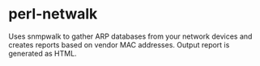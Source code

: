 # perl-netwalk
Uses snmpwalk to gather ARP databases from your network devices and creates reports based on vendor MAC addresses.  Output report is generated as HTML.


